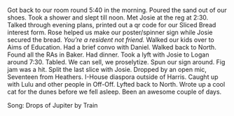 Got back to our room round 5:40 in the morning. Poured the sand out of our shoes. Took a shower and slept till noon. Met Josie at the reg at 2:30. Talked through evening plans, printed out a qr code for our Sliced Bread interest form. Rose helped us make our poster/spinner sign while Josie secured the bread. *You’re a resident not friend.* Walked our kids over to Aims of Education. Had a brief convo with Daniel. Walked back to North. Found all the RAs in Baker. Had dinner. Took a lyft with Josie to Logan around 7:30. Tabled. We can sell, we proselytize. Spun our sign around. Fig jam was a hit. Split the last slice with Josie. Dropped by an open mic, Seventeen from Heathers. I-House diaspora outside of Harris. Caught up with Lulu and other people in Off-Off. Lyfted back to North. Wrote up a cool cat for the dunes before we fell asleep. Been an awesome couple of days. 

Song: Drops of Jupiter by Train
